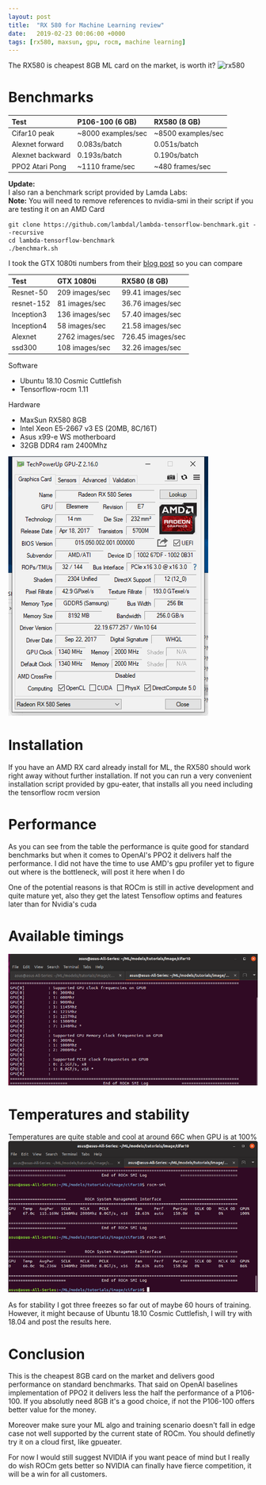 ```yaml
---
layout: post
title:  "RX 580 for Machine Learning review"
date:   2019-02-23 00:06:00 +0000
tags: [rx580, maxsun, gpu, rocm, machine learning]
---
```


The RX580 is cheapest 8GB ML card on the market, is worth it?
![rx580](/assets/rx580/rx580.jpg) <br>

# Benchmarks

| Test        	   | P106-100 (6 GB)    | RX580 (8 GB) 				|
|:-----------------|:-------------------|:--------------------------|
| Cifar10 peak     | ~8000 examples/sec | ~8500 examples/sec        |
| Alexnet forward  | 0.083s/batch	    | 0.051s/batch              |
| Alexnet backward | 0.193s/batch       | 0.190s/batch              |
| PPO2 Atari Pong  | ~1110 frame/sec    | ~480 frames/sec           |

**Update:** <br>
I also ran a benchmark script provided by Lamda Labs: <br>
**Note:** You will need to remove references to nvidia-smi in their script if you are testing it on an AMD Card
```shell
git clone https://github.com/lambdal/lambda-tensorflow-benchmark.git --recursive
cd lambda-tensorflow-benchmark
./benchmark.sh
```

I took the GTX 1080ti numbers from their [blog post](https://lambdalabs.com/blog/2080-ti-deep-learning-benchmarks/) so you can compare



| Test        	   | GTX 1080ti    		| RX580 (8 GB) 				|
|:-----------------|:-------------------|:--------------------------|
| Resnet-50     |  209 images/sec    | 99.41 images/sec      |
| resnet-152  |  81 images/sec	    | 36.76 images/sec             |
| Inception3 |     136 images/sec  | 57.40 images/sec             |
| Inception4 |     58 images/sec  | 21.58 images/sec             |
| Alexnet |    2762 images/sec   | 726.45 images/sec             |
| ssd300 |   108 images/sec    | 32.26 images/sec             |

Software
*	Ubuntu 18.10 Cosmic Cuttlefish
*	Tensorflow-rocm 1.11

Hardware
*	MaxSun RX580 8GB
*	Intel Xeon E5-2667 v3 ES (20MB, 8C/16T)
*	Asus x99-e WS motherboard
*	32GB DDR4 ram 2400Mhz


![gpu-z](/assets/rx580/RX580_GPU-Z.gif)

# Installation
If you have an AMD RX card already install for ML, the RX580 should work right away without further installation.
If not you can run a very convenient installation script provided by gpu-eater, that installs all you need including the tensorflow rocm version

# Performance
As you can see from the table the performance is quite good for standard benchmarks but when it comes to OpenAI's PPO2 it delivers half the performance. I did not have the time to use AMD's gpu profiler yet to figure out where is the bottleneck, will post it here when I do

One of the potential reasons is that ROCm is still in active development and quite mature yet, also they get the latest Tensoflow optims and features later than for Nvidia's cuda


# Available timings
![speeds](/assets/rx580/rocm_speed.png)

# Temperatures and stability
Temperatures are quite stable and cool at around 66C when GPU is at 100%
![rocm-smi](/assets/rx580/rocm-smi.png)

As for stability I got three freezes so far out of maybe 60 hours of training. However, it might because of Ubuntu 18.10 Cosmic Cuttlefish, I will try with 18.04 and post the results here. 

# Conclusion
This is the cheapest 8GB card on the market and delivers good performance on standard benchmarks.
That said on OpenAI baselines implementation of PPO2 it delivers less the half the performance of a P106-100.
If you absolutly need 8GB it's a good choice, if not the P106-100 offers better value for the money.

Moreover make sure your ML algo and training scenario doesn't fall in edge case not well supported by the current state of ROCm.
You should definetly try it on a cloud first, like gpueater.

For now I would still suggest NVIDIA if you want peace of mind but I really do wish ROCm gets better so NVIDIA can finally have fierce competition, it will be a win for all customers.

